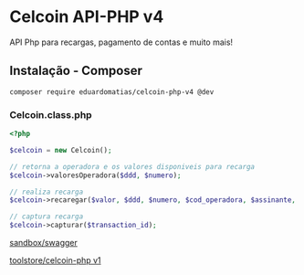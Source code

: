 # Celcoin API-PHP v4
API Php para recargas, pagamento de contas e muito mais!

## Instalação - Composer

```
composer require eduardomatias/celcoin-php-v4 @dev
```

### Celcoin.class.php

```php
<?php

$celcoin = new Celcoin();

// retorna a operadora e os valores disponiveis para recarga
$celcoin->valoresOperadora($ddd, $numero);

// realiza recarga
$celcoin->recaregar($valor, $ddd, $numero, $cod_operadora, $assinante, $cpf_cnpj, $capturar = true);

// captura recarga
$celcoin->capturar($transaction_id);

```

[sandbox/swagger](https://sandbox-apicorp.celcoin.com.br/swagger/index.html)

[toolstore/celcoin-php v1](https://github.com/toolstore/celcoin-php)